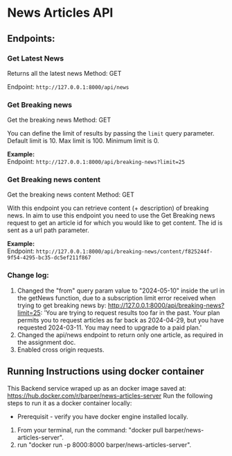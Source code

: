 # News Articles API

## Endpoints:

### Get Latest News

Returns all the latest news
Method: GET

Endpoint: `http://127.0.0.1:8000/api/news`

### Get Breaking news

Get the breaking news
Method: GET

You can define the limit of results by passing the `limit` query parameter.    
Default limit is 10.
Max limit is 100.
Minimum limit is 0.

**Example:**   
Endpoint: `http://127.0.0.1:8000/api/breaking-news?limit=25`


### Get Breaking news content

Get the breaking news content
Method: GET

With this endpoint you can retrieve content (+ description) of breaking news.
In aim to use this endpoint you need to use the Get Breaking news request to get an article id 
for which you would like to get content.
The id is sent as a url path parameter.

**Example:**   
Endpoint: `http://127.0.0.1:8000/api/breaking-news/content/f825244f-9f54-4295-bc35-dc5ef211f867`


### Change log:
1. Changed the "from" query param value to "2024-05-10" inside the url in the getNews function, due to a subscription limit error received when trying to get breaking news by: http://127.0.0.1:8000/api/breaking-news?limit=25:
   'You are trying to request results too far in the past. Your plan permits you to request articles as far back as 2024-04-29, but you have requested 2024-03-11. You may need to upgrade to a paid plan.'
2. Changed the api/news endpoint to return only one article, as required in the assignment doc.
3. Enabled cross origin requests.

## Running Instructions using docker container
This Backend service wraped up as an docker image saved at: https://hub.docker.com/r/barper/news-articles-server 
Run the following steps to run it as a docker container locally:
* Prerequisit - verify you have docker engine installed locally.

1. From your terminal, run the command: "docker pull barper/news-articles-server".
2. run "docker run -p 8000:8000 barper/news-articles-server".
